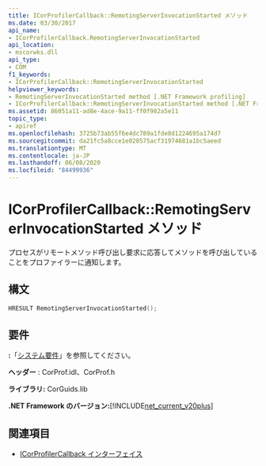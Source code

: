 ```yaml
---
title: ICorProfilerCallback::RemotingServerInvocationStarted メソッド
ms.date: 03/30/2017
api_name:
- ICorProfilerCallback.RemotingServerInvocationStarted
api_location:
- mscorwks.dll
api_type:
- COM
f1_keywords:
- ICorProfilerCallback::RemotingServerInvocationStarted
helpviewer_keywords:
- RemotingServerInvocationStarted method [.NET Framework profiling]
- ICorProfilerCallback::RemotingServerInvocationStarted method [.NET Framework profiling]
ms.assetid: 86051a11-ad8e-4ace-9a11-ff0f982a5e11
topic_type:
- apiref
ms.openlocfilehash: 3725b73ab55f6e4dc789a1fde8d1224695a174d7
ms.sourcegitcommit: da21fc5a8cce1e028575acf31974681a1bc5aeed
ms.translationtype: MT
ms.contentlocale: ja-JP
ms.lasthandoff: 06/08/2020
ms.locfileid: "84499936"
---
```

# <a name="icorprofilercallbackremotingserverinvocationstarted-method"></a>ICorProfilerCallback::RemotingServerInvocationStarted メソッド
プロセスがリモートメソッド呼び出し要求に応答してメソッドを呼び出していることをプロファイラーに通知します。  
  
## <a name="syntax"></a>構文  
  
```cpp  
HRESULT RemotingServerInvocationStarted();  
```  
  
## <a name="requirements"></a>要件  
 **:**「[システム要件](../../get-started/system-requirements.md)」を参照してください。  
  
 **ヘッダー** : CorProf.idl、CorProf.h  
  
 **ライブラリ:** CorGuids.lib  
  
 **.NET Framework のバージョン:**[!INCLUDE[net_current_v20plus](../../../../includes/net-current-v20plus-md.md)]  
  
## <a name="see-also"></a>関連項目

- [ICorProfilerCallback インターフェイス](icorprofilercallback-interface.md)
